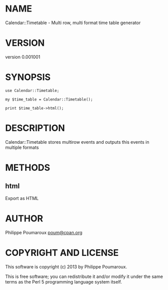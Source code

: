 # NAME

Calendar::Timetable - Multi row, multi format time table generator

# VERSION

version 0.001001

# SYNOPSIS

    use Calendar::Timetable;

    my $time_table = Calendar::Timetable();

    print $time_table->html();

# DESCRIPTION

Calendar::Timetable stores multirow events and outputs this events in multiple formats

# METHODS

## html

Export as HTML

# AUTHOR

Philippe Poumaroux  <poum@cpan.org>

# COPYRIGHT AND LICENSE

This software is copyright (c) 2013 by Philippe Poumaroux.

This is free software; you can redistribute it and/or modify it under
the same terms as the Perl 5 programming language system itself.
